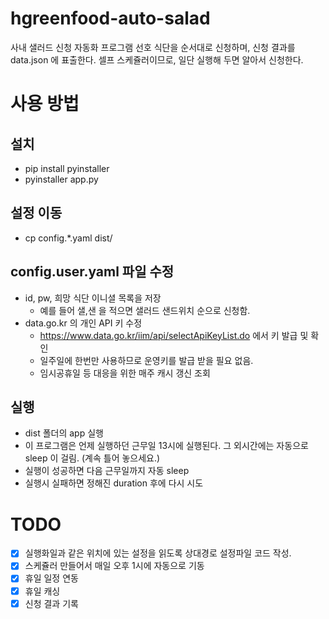 # hgreenfood-auto-salad
사내 샐러드 신청 자동화 프로그램
선호 식단을 순서대로 신청하며, 신청 결과를 data.json 에 표출한다.
셀프 스케쥴러이므로, 일단 실행해 두면 알아서 신청한다.

# 사용 방법

## 설치
- pip install pyinstaller
- pyinstaller app.py

## 설정 이동
- cp config.*.yaml dist/

## config.user.yaml 파일 수정
- id, pw, 희망 식단 이니셜 목록을 저장
  - 예를 들어 샐,샌 을 적으면 샐러드 샌드위치 순으로 신청함.
- data.go.kr 의 개인 API 키 수정
  - https://www.data.go.kr/iim/api/selectApiKeyList.do 에서 키 발급 및 확인
  - 일주일에 한번만 사용하므로 운영키를 발급 받을 필요 없음.
  - 임시공휴일 등 대응을 위한 매주 캐시 갱신 조회

## 실행
- dist 폴더의 app 실행
- 이 프로그램은 언제 실행하던 근무일 13시에 실행된다. 그 외시간에는 자동으로 sleep 이 걸림. (계속 틀어 놓으세요.)
- 실행이 성공하면 다음 근무일까지 자동 sleep
- 실행시 실패하면 정해진 duration 후에 다시 시도 

# TODO
- [x] 실행화일과 같은 위치에 있는 설정을 읽도록 상대경로 설정파일 코드 작성.
- [x] 스케쥴러 만들어서 매일 오후 1시에 자동으로 기동
- [x] 휴일 일정 연동
- [x] 휴일 캐싱
- [x] 신청 결과 기록 
